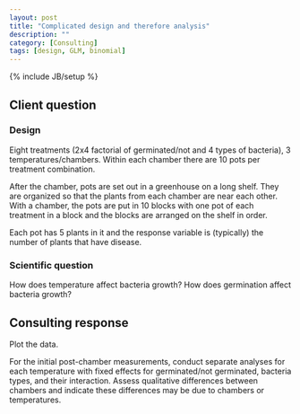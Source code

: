 ```yaml
---
layout: post
title: "Complicated design and therefore analysis"
description: ""
category: [Consulting]
tags: [design, GLM, binomial]
---
```

{% include JB/setup %}

## Client question


### Design

Eight treatments  (2x4 factorial of germinated/not and 4 types of bacteria),
3 temperatures/chambers.
Within each chamber there are 10 pots per treatment combination. 

After the chamber, pots are set out in a greenhouse on a long shelf. 
They are organized so that the plants from each chamber are near each other.
With a chamber, the pots are put in 10 blocks with one pot of each treatment
in a block and the blocks are arranged on the shelf in order. 

Each pot has 5 plants in it and the response variable is (typically) the 
number of plants that have disease.

### Scientific question

How does temperature affect bacteria growth? 
How does germination affect bacteria growth?



## Consulting response

Plot the data.

For the initial post-chamber measurements, 
conduct separate analyses for each temperature with fixed effects for 
germinated/not germinated, bacteria types, and their interaction. 
Assess qualitative differences between chambers and indicate these differences
may be due to chambers or temperatures.


